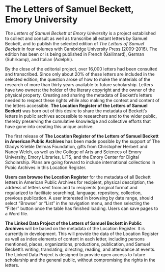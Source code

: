 # The Letters of Samuel Beckett, Emory University

*The Letters of Samuel Beckett at Emory University* is a project established to collect and consult as well as transcribe all extant letters by Samuel Beckett, and to publish the selected edition of *The Letters of Samuel Beckett* in four volumes with Cambridge University Press (2009-2016). The edition has been or is being published in French (Gallimard), German (Suhrkamp), and Italian (Adelphi). 

By the close of the editorial project, over 16,000 letters had been consulted and transcribed. Since only about 20% of these letters are included in the selected edition, the question arose of how to make the materials of the research of more than thirty years available to future scholarship. Letters have two owners: the holder of the literary copyright and the owner of the physical property. Creating and sharing the metadata of Beckett’s letters needed to respect these rights while also making the context and content of the letters accessible. **The Location Register of the Letters of Samuel Beckett** was born out of this desire to share the metadata of Beckett’s letters in public archives accessible to researchers and to the wider public, thereby preserving the cumulative knowledge and collective efforts that have gone into creating this unique archive.

The first release of **The Location Register of the Letters of Samuel Beckett in American Public Archives** has been made possible by the support of The Gladys Krieble Delmas Foundation, gifts from Christopher Herbert and Nancy Welch, as well as the College of Arts and Sciences of Emory University, Emory Libraries, LITS, and the Emory Center for Digital Scholarship. Plans are going forward to include international collections in Pubic Archives in this Location Register.

**Users can browse the Location Register** for the metadata of all Beckett letters in American Public Archives for recipient, physical description, the address of letters sent from and to recipients (original format and regularized to facilitate searching), language, repository, collection, previous publication. A user interested in browsing by date range, should select “Browse” or “List” in the navigation menu, and then selecting the “Filter” button once the table has finished loading. Users can save pages to a Word file.

**The Linked Data Project of the Letters of Samuel Beckett in Public Archives** will be based on the metadata of the Location Register. It is currently in development. This will provide the data of the Location Register as well as index elements of content in each letter, including persons mentioned, places, organizations, productions, publication, and Samuel Beckett’s writing, translating, directing, reading, and attendance at events. The Linked Data Project is designed to provide open access to future scholarship and the general public, without compromising the rights in the letters. 
